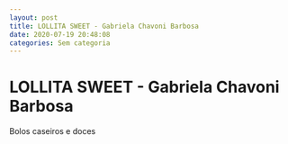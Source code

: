 ```yaml
---
layout: post
title: LOLLITA SWEET - Gabriela Chavoni Barbosa
date: 2020-07-19 20:48:08 
categories: Sem categoria
---
```


# LOLLITA SWEET - Gabriela Chavoni Barbosa

Bolos caseiros e doces
